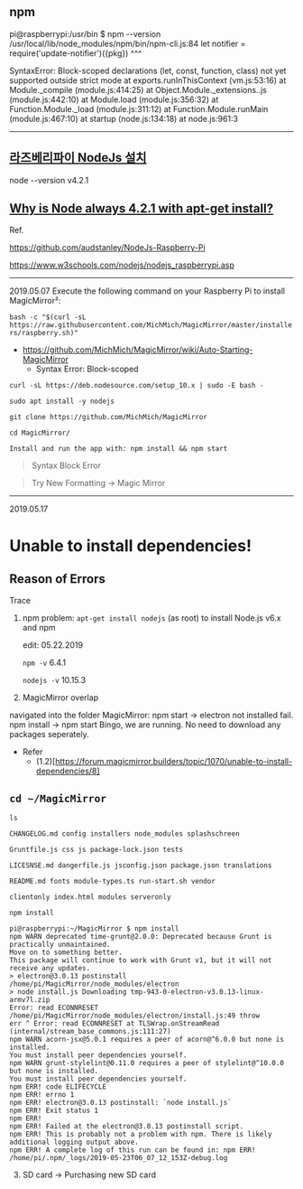 ## npm 

pi@raspberrypi:/usr/bin $ npm --version
/usr/local/lib/node_modules/npm/bin/npm-cli.js:84
      let notifier = require('update-notifier')({pkg})
      ^^^

SyntaxError: Block-scoped declarations (let, const, function, class) not yet supported outside strict mode
    at exports.runInThisContext (vm.js:53:16)
    at Module._compile (module.js:414:25)
    at Object.Module._extensions..js (module.js:442:10)
    at Module.load (module.js:356:32)
    at Function.Module._load (module.js:311:12)
    at Function.Module.runMain (module.js:467:10)
    at startup (node.js:134:18)
    at node.js:961:3

----------
## [라즈베리파이 NodeJs 설치](https://blog.xcoda.net/99)
node --version
v4.2.1

## [Why is Node always 4.2.1 with apt-get install?](https://www.raspberrypi.org/forums/viewtopic.php?t=205323)

Ref.

https://github.com/audstanley/NodeJs-Raspberry-Pi

https://www.w3schools.com/nodejs/nodejs_raspberrypi.asp



--------
2019.05.07
<Automatic Installation>
Execute the following command on your Raspberry Pi to install MagicMirror²:
      
`bash -c "$(curl -sL https://raw.githubusercontent.com/MichMich/MagicMirror/master/installers/raspberry.sh)"`

* https://github.com/MichMich/MagicMirror/wiki/Auto-Starting-MagicMirror
  * Syntax Error: Block-scoped    
 
<Manual Installation>

`curl -sL https://deb.nodesource.com/setup_10.x | sudo -E bash -`

`sudo apt install -y nodejs`

`git clone https://github.com/MichMich/MagicMirror`

`cd MagicMirror/`

`Install and run the app with: npm install && npm start`

> Syntax Block Error

> Try New Formatting -> Magic Mirror
---------
2019.05.17

# Unable to install dependencies!

## Reason of Errors

Trace
1. npm problem: `apt-get install nodejs` (as root) to install Node.js v6.x and npm
     
     edit: 05.22.2019
     
     `npm -v` 6.4.1
     
     `nodejs -v` 10.15.3

2. MagicMirror overlap

navigated into the folder MagicMirror:
npm start -> electron not installed fail.
npm install -> npm start
Bingo, we are running. No need to download any packages seperately.

* Refer
  * (1.2)[https://forum.magicmirror.builders/topic/1070/unable-to-install-dependencies/8]
## `cd ~/MagicMirror`

`ls`

```
CHANGELOG.md config installers node_modules splashschreen
 
Gruntfile.js css js package-lock.json tests
 
LICESNSE.md dangerfile.js jsconfig.json package.json translations
 
README.md fonts module-types.ts run-start.sh vendor

clientonly index.html modules serveronly
```

`npm install`

```
pi@raspberrypi:~/MagicMirror $ npm install
npm WARN deprecated time-grunt@2.0.0: Deprecated because Grunt is practically unmaintained. 
Move on to something better. 
This package will continue to work with Grunt v1, but it will not receive any updates. 
> electron@3.0.13 postinstall /home/pi/MagicMirror/node_modules/electron 
> node install.js Downloading tmp-943-0-electron-v3.0.13-linux-armv7l.zip 
Error: read ECONNRESET /home/pi/MagicMirror/node_modules/electron/install.js:49 throw 
err ^ Error: read ECONNRESET at TLSWrap.onStreamRead (internal/stream_base_commons.js:111:27) 
npm WARN acorn-jsx@5.0.1 requires a peer of acorn@^6.0.0 but none is installed. 
You must install peer dependencies yourself. 
npm WARN grunt-stylelint@0.11.0 requires a peer of stylelint@^10.0.0 but none is installed. 
You must install peer dependencies yourself. 
npm ERR! code ELIFECYCLE 
npm ERR! errno 1 
npm ERR! electron@3.0.13 postinstall: `node install.js` 
npm ERR! Exit status 1 
npm ERR! 
npm ERR! Failed at the electron@3.0.13 postinstall script. 
npm ERR! This is probably not a problem with npm. There is likely additional logging output above. 
npm ERR! A complete log of this run can be found in: npm ERR! /home/pi/.npm/_logs/2019-05-23T06_07_12_153Z-debug.log
```


3. SD card -> Purchasing new SD card
